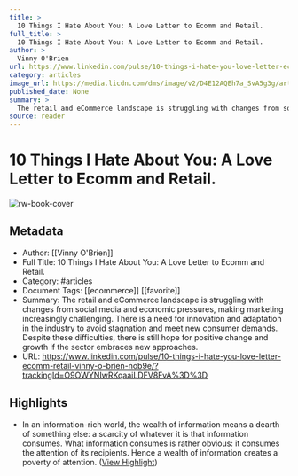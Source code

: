 ```yaml
---
title: >
  10 Things I Hate About You: A Love Letter to Ecomm and Retail.
full_title: >
  10 Things I Hate About You: A Love Letter to Ecomm and Retail.
author: >
  Vinny O'Brien
url: https://www.linkedin.com/pulse/10-things-i-hate-you-love-letter-ecomm-retail-vinny-o-brien-nob9e/?trackingId=O9OWYNIwRKqaaiLDFV8FvA%3D%3D
category: articles
image_url: https://media.licdn.com/dms/image/v2/D4E12AQEh7a_SvA5g3g/article-cover_image-shrink_600_2000/article-cover_image-shrink_600_2000/0/1731327354866?e=2147483647&v=beta&t=VgHkPDek9O9tBDUUBBDJkMFOHHmYAKXM0sMlxBpxrnY
published_date: None
summary: >
  The retail and eCommerce landscape is struggling with changes from social media and economic pressures, making marketing increasingly challenging. There is a need for innovation and adaptation in the industry to avoid stagnation and meet new consumer demands. Despite these difficulties, there is still hope for positive change and growth if the sector embraces new approaches.
source: reader
---
```

# 10 Things I Hate About You: A Love Letter to Ecomm and Retail.

![rw-book-cover](https://media.licdn.com/dms/image/v2/D4E12AQEh7a_SvA5g3g/article-cover_image-shrink_600_2000/article-cover_image-shrink_600_2000/0/1731327354866?e=2147483647&v=beta&t=VgHkPDek9O9tBDUUBBDJkMFOHHmYAKXM0sMlxBpxrnY)

## Metadata
- Author: [[Vinny O'Brien]]
- Full Title: 10 Things I Hate About You: A Love Letter to Ecomm and Retail.
- Category: #articles
- Document Tags: [[ecommerce]] [[favorite]] 
- Summary: The retail and eCommerce landscape is struggling with changes from social media and economic pressures, making marketing increasingly challenging. There is a need for innovation and adaptation in the industry to avoid stagnation and meet new consumer demands. Despite these difficulties, there is still hope for positive change and growth if the sector embraces new approaches.
- URL: https://www.linkedin.com/pulse/10-things-i-hate-you-love-letter-ecomm-retail-vinny-o-brien-nob9e/?trackingId=O9OWYNIwRKqaaiLDFV8FvA%3D%3D

## Highlights
- In an information-rich world, the wealth of information means a dearth of something else: a scarcity of whatever it is that information consumes. What information consumes is rather obvious: it consumes the attention of its recipients. Hence a wealth of information creates a poverty of attention. ([View Highlight](https://read.readwise.io/read/01jg3zqec1jqtch9nwczgj1y46))


